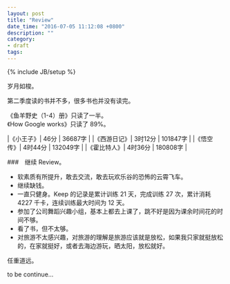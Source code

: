 ```yaml
---
layout: post
title: "Review"
date_time: "2016-07-05 11:12:08 +0800"
description: ""
category:
- draft
tags:
---
```

{% include JB/setup %}

岁月如梭。

第二季度读的书并不多，很多书也并没有读完。

《鱼羊野史（1-4）册》只读了一半。  
《How Google works》只读了 89%。

|《小王子》| 46分 | 36687字 |
|《西游日记》| 3时12分 | 101847字 |
|《悟空传》| 4时44分 | 132049字 |
|《霍比特人》| 4时36分 | 180808字 |

###　继续 Review。

- 软素质有所提升，敢去交流，敢去玩欢乐谷的恐怖的云霄飞车。
- 继续缺钱。
- 一直只健身。Keep 的记录是累计训练 21 天，完成训练 27 次，累计消耗 4227 千卡，连续训练最大时间为 12 天。
- 参加了公司舞蹈兴趣小组，基本上都去上课了，跳不好是因为课余时间花的时间不够。
- 看了书，但不太够。
- 对旅游不太感兴趣，对旅游的理解是旅游应该就是放松，如果我只家就挺放松的，在家就挺好，或者去海边游玩，晒太阳，放松就好。

任重道远。

to be continue...
